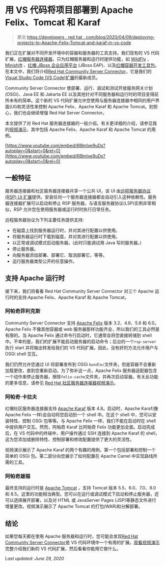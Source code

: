 # 用 VS 代码将项目部署到 Apache Felix、Tomcat 和 Karaf

> 原文:[https://developers . red hat . com/blog/2020/04/09/deploying-projects-to-Apache-Felix-Tomcat-and-karaf-in-vs-code](https://developers.redhat.com/blog/2020/04/09/deploying-projects-to-apache-felix-tomcat-and-karaf-in-vs-code)

我们正在扩展对不同开发环境中的容器和服务器的工具支持。我们现有的 VS 代码扩展，[红帽服务器连接器](https://marketplace.visualstudio.com/items?itemName=redhat.vscode-server-connector)，只为红帽服务器和运行时提供功能，如 [WildFly](https://wildfly.org/) 、 [Minishift](https://www.okd.io/minishift/) 、[红帽 JBoss 企业应用平台](https://developers.redhat.com/products/eap/overview) (JBoss EAP)、以及[红帽容器开发工具包](https://developers.redhat.com/products/cdk/overview)。在本文中，我们将介绍[Red Hat Community Server Connector](https://marketplace.visualstudio.com/items?itemName=redhat.vscode-community-server-connector)，它是我们的 [Visual Studio Code (VS Code)扩展](https://developers.redhat.com/products/vscode-extensions/overview)的最新成员。

Community Server Connector 使部署、运行、调试和测试开放服务网关计划(OSGi)、Java EE 和 Jakarta EE 以及其他针对不同服务器和运行时的项目变得前所未有的简单。这个新的 VS 代码扩展允许您使用与服务器连接器中相同的用户界面(UI)和灵活性来控制 Apache Felix、Apache Karaf 和 Apache Tomcat。别担心，我们也会继续增强 Red Hat Server Connector。

本文提供了对 Red Hat 服务器连接器的一般介绍。有关更详细的介绍，请参见我的[视频演示](https://youtu.be/8JIcEzoPhlE)，其中包括 Apache Felix、Apache Karaf 和 Apache Tomcat 的用例。

[https://www.youtube.com/embed/6lBmlxe9uDs?autoplay=0&start=0&rel=0](https://www.youtube.com/embed/6lBmlxe9uDs?autoplay=0&start=0&rel=0)

## 一般特征

服务器连接器和社区服务器连接器共享一个公共 UI，该 UI 由[远程服务器协议(RSP) UI 扩展](https://marketplace.visualstudio.com/items?itemName=redhat.vscode-rsp-ui)提供。安装任何一个服务器连接器都会自动引入这种依赖性。服务器连接器扩展可以启动和停止 RSP 服务器。与语言服务器协议(LSP)实例非常相似，RSP 允许您在使用服务器或运行时时执行日常任务。

远程服务器协议为下列主要任务提供支持:

*   在磁盘上找到服务器运行时，并对其进行配置以供使用。
*   将服务器运行时下载到磁盘，并对其进行配置以供使用。
*   以正常或调试模式启动服务器。(此时只能调试用 Java 写的服务器。)
*   停止服务器。
*   向服务器添加部署、部署它、取消部署它，等等。
*   运行服务器类型公开的任意操作。

## 支持 Apache 运行时

接下来，我们将看看 Red Hat Community Server Connector 对三个 Apache 运行时的支持:Apache Felix、Apache Karaf 和 Apache Tomcat。

### 阿帕奇菲利克斯

Community Server Connector 支持 [Apache Felix](https://felix.apache.org) 版本 3.2、4.6、5.6 和 6.0。Apache Felix 不像其他容器或 web 服务器那样功能齐全，所以我们的工具必然是有限的。当 Apache Felix 通过命令行启动时，它通常会将您直接转储到 shell 中。不幸的是，我们的扩展不能启动服务器的启动命令；后台的一个`rsp-server`执行 start 并将输出转发给我们的 VS 代码扩展。因此，没有好的方法允许用户与 OSGi shell 交互。

我们仍然允许您通过 UI 将部署发布到 OSGi `bundle/`文件夹，但是容器不会重新加载更改，直到您重新启动。为了弥补这一点，Apache Felix 服务器适配器包含一个动作来停止服务器，擦除`felix-cache`文件夹，并再次启动容器。有关此功能的更多信息，请参见 [Red Hat 社区服务器连接器视频演示](https://youtu.be/8JIcEzoPhlE)。

### 阿帕奇·卡拉夫

红帽社区服务器连接器支持 [Apache Karaf](https://karaf.apache.org) 版本 4.8。启动时，Apache Karaf(像 Apache Felix 一样)会自动将您启动到一个 shell 中。在这个 shell 中，您可以安装特性、控制 OSGi 包等等。与 Apache Felix 一样，我们不能在启动时在 shell 中提供用户交互。然而，阿帕奇 Karaf 比阿帕奇 Felix 功能更加全面。启动完成后，在 VS 代码中的终端中，用户操作通过 SSH 连接到 Apache Karaf 的 shell，这为您添加或删除特性、控制部署和修改配置提供了更大的灵活性。

视频演示展示了 Apache Karaf 的两个有趣的用例。第一个包括部署和控制一个简单的 OSGi 包。第二部分向您展示了如何配置在 Apache Camel 中实现路线所需的工具。

### 阿帕奇雄猫

最终支持的运行时是 [Apache Tomcat](http://tomcat.apache.org) ，支持 Tomcat 版本 5.5、6.0、7.0、8.0 和 8.5。这里的功能相当典型。您可以在运行或调试模式下启动和停止服务器，还可以选择展开部署，以及对 HTML 或 JavaServer Pages (JSP)等静态文件进行增量更改。视频演示展示了 Apache Tomcat 的打包(WAR)和分解部署。

## 结论

如果您每天都在使用 Apache 服务器和运行时，您可能会发现[Red Hat Community Server Connector](https://marketplace.visualstudio.com/items?itemName=redhat.vscode-community-server-connector)是 VS 代码环境中一个有用的扩展。[观看视频演示](https://youtu.be/8JIcEzoPhlE)完整介绍我们新的 VS 代码扩展，然后看看你能用它做什么。

*Last updated: June 29, 2020*